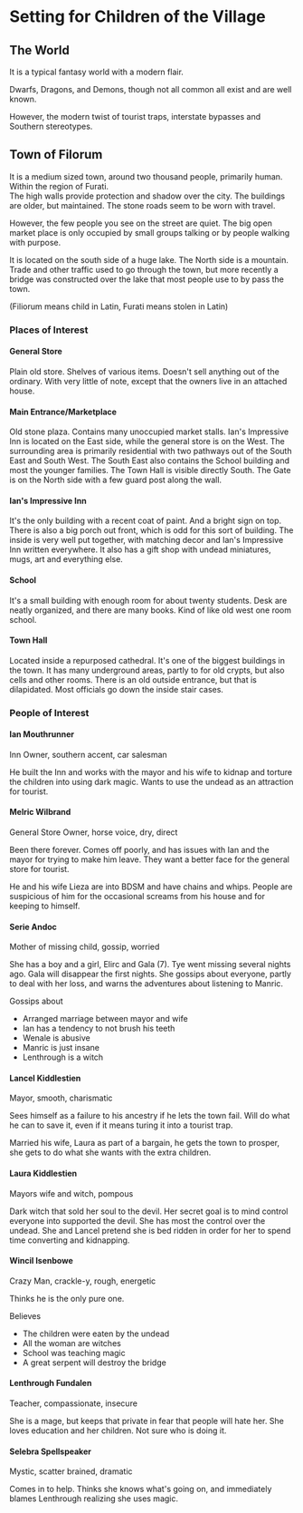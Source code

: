 # Setting for Children of the Village

## The World

It is a typical fantasy world with a modern flair.

Dwarfs, Dragons, and Demons, though not all common all exist and are well known.

However, the modern twist of tourist traps, interstate bypasses and Southern stereotypes.

## Town of Filorum

It is a medium sized town, around two thousand people, primarily human. Within the region of Furati.  
The high walls provide protection and shadow over the city. The buildings are older, but maintained. The stone roads seem to be worn with travel.

However, the few people you see on the street are quiet. The big open market place is only occupied by small groups talking or by people walking with purpose.

It is located on the south side of a huge lake. The North side is a mountain. Trade and other traffic used to go through the town, but more recently a bridge was constructed over the lake that most people use to by pass the town.  

(Filiorum means child in Latin, Furati means stolen in Latin)

### Places of Interest

#### General Store

Plain old store. Shelves of various items. Doesn't sell anything out of the ordinary. With very little of note, except that the owners live in an attached house.

#### Main Entrance/Marketplace

Old stone plaza. Contains many unoccupied market stalls. Ian's Impressive Inn is located on the East side, while the general store is on the West. The surrounding area is primarily residential with two pathways out of the South East and South West. The South East also contains the School building and most the younger families. The Town Hall is visible directly South. The Gate is on the North side with a few guard post along the wall.

#### Ian's Impressive Inn

It's the only building with a recent coat of paint. And a bright sign on top. There is also a big porch out front, which is odd for this sort of building. The inside is very well put together, with matching decor and Ian's Impressive Inn written everywhere. It also has a gift shop with undead miniatures, mugs, art and everything else.

#### School

It's a small building with enough room for about twenty students. Desk are neatly organized, and there are many books. Kind of like old west one room school.

#### Town Hall

Located inside a repurposed cathedral. It's one of the biggest buildings in the town. It has many underground areas, partly to for old crypts, but also cells and other rooms. There is an old outside entrance, but that is dilapidated. Most officials go down the inside stair cases.

### People of Interest

#### Ian Mouthrunner

Inn Owner, southern accent, car salesman

He built the Inn and works with the mayor and his wife to kidnap and torture the children into using dark magic. Wants to use the undead as an attraction for tourist.

#### Melric Wilbrand

General Store Owner, horse voice, dry, direct

Been there forever. Comes off poorly, and has issues with Ian and the mayor for trying to make him leave. They want a better face for the general store for tourist.

He and his wife Lieza are into BDSM and have chains and whips. People are suspicious of him for the occasional screams from his house and for keeping to himself.

#### Serie Andoc

Mother of missing child, gossip, worried

She has a boy and a girl, Elirc and Gala (7). Tye went missing several nights ago. Gala will disappear the first nights. She gossips about everyone, partly to deal with her loss, and warns the adventures about listening to Manric.

Gossips about
- Arranged marriage between mayor and wife
- Ian has a tendency to not brush his teeth
- Wenale is abusive
- Manric is just insane
- Lenthrough is a witch

#### Lancel Kiddlestien

Mayor, smooth, charismatic

Sees himself as a failure to his ancestry if he lets the town fail. Will do what he can to save it, even if it means turing it into a tourist trap.

Married his wife, Laura as part of a bargain, he gets the town to prosper, she gets to do what she wants with the extra children.

#### Laura Kiddlestien

Mayors wife and witch, pompous

Dark witch that sold her soul to the devil. Her secret goal is to mind control everyone into supported the devil. She has most the control over the undead. She and Lancel pretend she is bed ridden in order for her to spend time converting and kidnapping.

#### Wincil Isenbowe

Crazy Man, crackle-y, rough, energetic

Thinks he is the only pure one.

Believes
- The children were eaten by the undead
- All the woman are witches
- School was teaching magic
- A great serpent will destroy the bridge

#### Lenthrough Fundalen

Teacher, compassionate, insecure

She is a mage, but keeps that private in fear that people will hate her. She loves education and her children. Not sure who is doing it.

#### Selebra Spellspeaker

Mystic, scatter brained, dramatic

Comes in to help. Thinks she knows what's going on, and immediately blames Lenthrough realizing she uses magic.  
